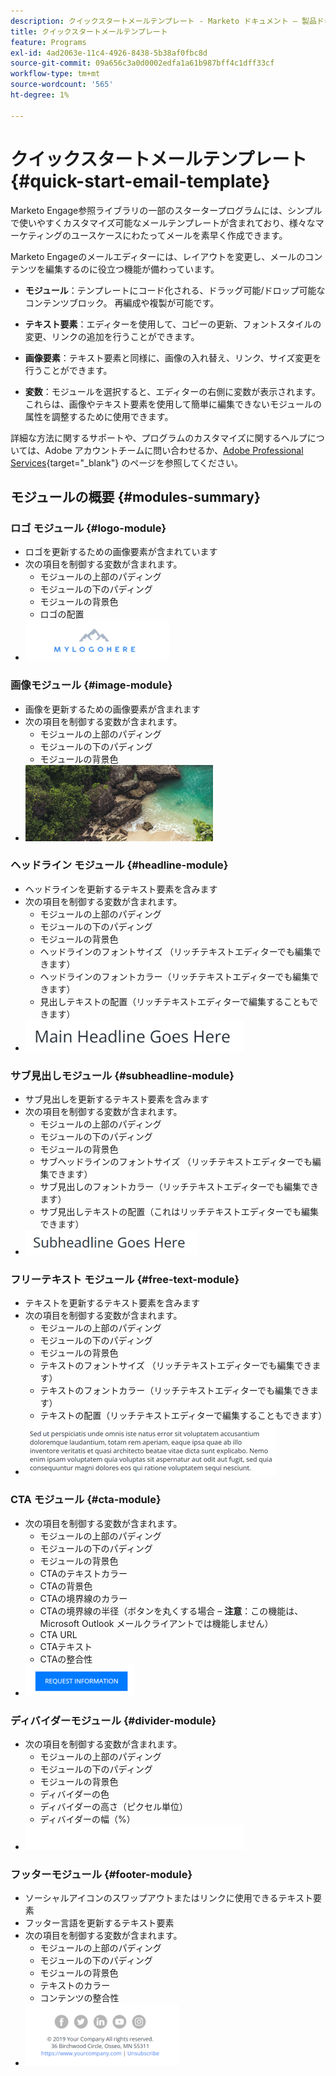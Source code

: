 ```yaml
---
description: クイックスタートメールテンプレート - Marketo ドキュメント – 製品ドキュメント
title: クイックスタートメールテンプレート
feature: Programs
exl-id: 4ad2063e-11c4-4926-8438-5b38af0fbc8d
source-git-commit: 09a656c3a0d0002edfa1a61b987bff4c1dff33cf
workflow-type: tm+mt
source-wordcount: '565'
ht-degree: 1%

---
```


# クイックスタートメールテンプレート {#quick-start-email-template}

Marketo Engage参照ライブラリの一部のスタータープログラムには、シンプルで使いやすくカスタマイズ可能なメールテンプレートが含まれており、様々なマーケティングのユースケースにわたってメールを素早く作成できます。

Marketo Engageのメールエディターには、レイアウトを変更し、メールのコンテンツを編集するのに役立つ機能が備わっています。

* **モジュール**：テンプレートにコード化される、ドラッグ可能/ドロップ可能なコンテンツブロック。 再編成や複製が可能です。

* **テキスト要素**：エディターを使用して、コピーの更新、フォントスタイルの変更、リンクの追加を行うことができます。

* **画像要素**：テキスト要素と同様に、画像の入れ替え、リンク、サイズ変更を行うことができます。

* **変数**：モジュールを選択すると、エディターの右側に変数が表示されます。 これらは、画像やテキスト要素を使用して簡単に編集できないモジュールの属性を調整するために使用できます。

詳細な方法に関するサポートや、プログラムのカスタマイズに関するヘルプについては、Adobe アカウントチームに問い合わせるか、[Adobe Professional Services](https://business.adobe.com/customers/consulting-services/main.html){target="_blank"} のページを参照してください。

## モジュールの概要 {#modules-summary}

### ロゴ モジュール {#logo-module}

* ロゴを更新するための画像要素が含まれています
* 次の項目を制御する変数が含まれます。
   * モジュールの上部のパディング
   * モジュールの下のパディング
   * モジュールの背景色
   * ロゴの配置
* ![](assets/quick-start-email-template-1.png)

### 画像モジュール {#image-module}

* 画像を更新するための画像要素が含まれます
* 次の項目を制御する変数が含まれます。
   * モジュールの上部のパディング
   * モジュールの下のパディング
   * モジュールの背景色
* ![](assets/quick-start-email-template-2.png)

### ヘッドライン モジュール {#headline-module}

* ヘッドラインを更新するテキスト要素を含みます
* 次の項目を制御する変数が含まれます。
   * モジュールの上部のパディング
   * モジュールの下のパディング
   * モジュールの背景色
   * ヘッドラインのフォントサイズ （リッチテキストエディターでも編集できます）
   * ヘッドラインのフォントカラー（リッチテキストエディターでも編集できます）
   * 見出しテキストの配置（リッチテキストエディターで編集することもできます）
* ![](assets/quick-start-email-template-3.png)

### サブ見出しモジュール {#subheadline-module}

* サブ見出しを更新するテキスト要素を含みます
* 次の項目を制御する変数が含まれます。
   * モジュールの上部のパディング
   * モジュールの下のパディング
   * モジュールの背景色
   * サブヘッドラインのフォントサイズ （リッチテキストエディターでも編集できます）
   * サブ見出しのフォントカラー（リッチテキストエディターでも編集できます）
   * サブ見出しテキストの配置（これはリッチテキストエディターでも編集できます）
* ![](assets/quick-start-email-template-4.png)

### フリーテキスト モジュール {#free-text-module}

* テキストを更新するテキスト要素を含みます
* 次の項目を制御する変数が含まれます。
   * モジュールの上部のパディング
   * モジュールの下のパディング
   * モジュールの背景色
   * テキストのフォントサイズ （リッチテキストエディターでも編集できます）
   * テキストのフォントカラー（リッチテキストエディターでも編集できます）
   * テキストの配置（リッチテキストエディターで編集することもできます）
* ![](assets/quick-start-email-template-5.png)

### CTA モジュール {#cta-module}

* 次の項目を制御する変数が含まれます。
   * モジュールの上部のパディング
   * モジュールの下のパディング
   * モジュールの背景色
   * CTAのテキストカラー
   * CTAの背景色
   * CTAの境界線のカラー
   * CTAの境界線の半径（ボタンを丸くする場合 – **注意**：この機能は、Microsoft Outlook メールクライアントでは機能しません）
   * CTA URL
   * CTAテキスト
   * CTAの整合性
* ![](assets/quick-start-email-template-6.png)

### ディバイダーモジュール {#divider-module}

* 次の項目を制御する変数が含まれます。
   * モジュールの上部のパディング
   * モジュールの下のパディング
   * モジュールの背景色
   * ディバイダーの色
   * ディバイダーの高さ（ピクセル単位）
   * ディバイダーの幅（%）
* ![](assets/quick-start-email-template-7.png)

### フッターモジュール {#footer-module}

* ソーシャルアイコンのスワップアウトまたはリンクに使用できるテキスト要素
* フッター言語を更新するテキスト要素
* 次の項目を制御する変数が含まれます。
   * モジュールの上部のパディング
   * モジュールの下のパディング
   * モジュールの背景色
   * テキストのカラー
   * コンテンツの整合性
* ![](assets/quick-start-email-template-8.png)
